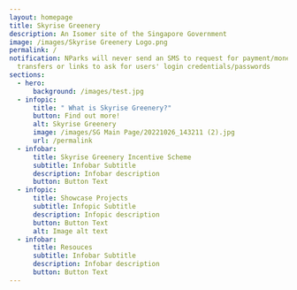 ```yaml
---
layout: homepage
title: Skyrise Greenery
description: An Isomer site of the Singapore Government
image: /images/Skyrise Greenery Logo.png
permalink: /
notification: NParks will never send an SMS to request for payment/money
  transfers or links to ask for users' login credentials/passwords
sections:
  - hero:
      background: /images/test.jpg
  - infopic:
      title: " What is Skyrise Greenery?"
      button: Find out more!
      alt: Skyrise Greenery
      image: /images/SG Main Page/20221026_143211 (2).jpg
      url: /permalink
  - infobar:
      title: Skyrise Greenery Incentive Scheme
      subtitle: Infobar Subtitle
      description: Infobar description
      button: Button Text
  - infopic:
      title: Showcase Projects
      subtitle: Infopic Subtitle
      description: Infopic description
      button: Button Text
      alt: Image alt text
  - infobar:
      title: Resouces
      subtitle: Infobar Subtitle
      description: Infobar description
      button: Button Text
---
```

